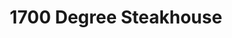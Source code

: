 ---
title: 1700 Degree Steakhouse
lng: -76.8818805
lat: 40.2601682
color: '#31225D'
type: restaurant
address: One N 2nd St, Harrisburg, PA 17101
rating: 5
tags:
  - steakhouse
  - wine
  - fine dining
---